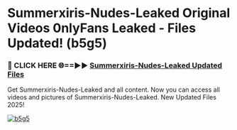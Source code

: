 # Summerxiris-Nudes-Leaked Original Videos 0nlyFans Leaked - Files Updated! (b5g5)

<h3>🔴 CLICK HERE 🌐==►► <a href="https://tinyurl.com/yc6ubb5a" rel="nofollow">Summerxiris-Nudes-Leaked Updated Files</a></h3>

Get Summerxiris-Nudes-Leaked and all content. Now you can access all videos and pictures of Summerxiris-Nudes-Leaked. New Updated Files 2025!

[![b5g5](https://i.imgur.com/7eu0CRL.gif)](https://tinyurl.com/yc6ubb5a)
